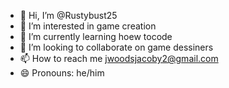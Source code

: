 - 👋 Hi, I’m @Rustybust25
- 👀 I’m interested in game creation
- 🌱 I’m currently learning hoew tocode
- 💞️ I’m looking to collaborate on game dessiners
- 📫 How to reach me jwoodsjacoby2@gmail.com
- 😄 Pronouns: he/him
